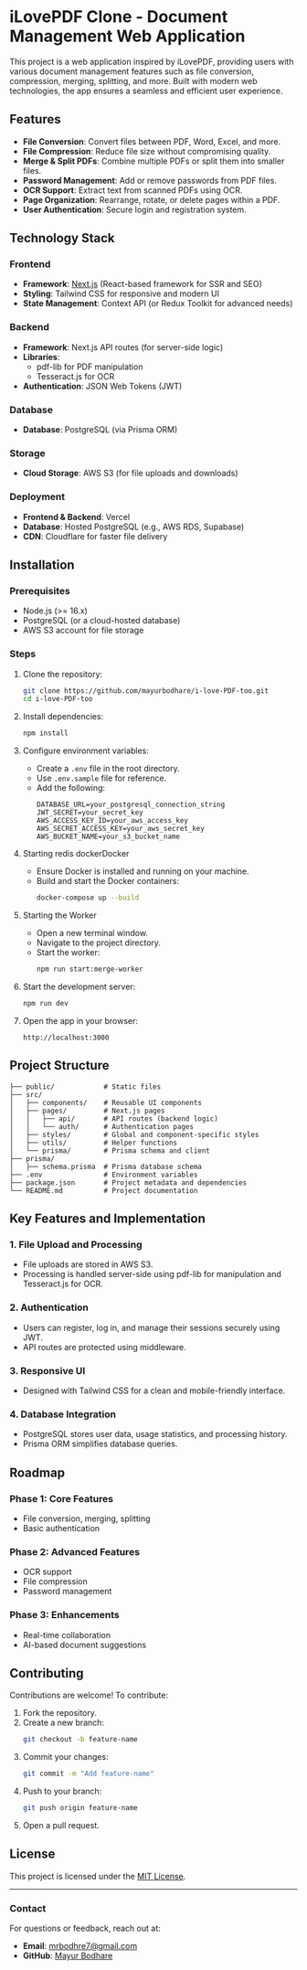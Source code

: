 # iLovePDF Clone - Document Management Web Application

This project is a web application inspired by iLovePDF, providing users with various document management features such as file conversion, compression, merging, splitting, and more. Built with modern web technologies, the app ensures a seamless and efficient user experience.

## Features

- **File Conversion**: Convert files between PDF, Word, Excel, and more.
- **File Compression**: Reduce file size without compromising quality.
- **Merge & Split PDFs**: Combine multiple PDFs or split them into smaller files.
- **Password Management**: Add or remove passwords from PDF files.
- **OCR Support**: Extract text from scanned PDFs using OCR.
- **Page Organization**: Rearrange, rotate, or delete pages within a PDF.
- **User Authentication**: Secure login and registration system.

## Technology Stack

### Frontend
- **Framework**: [Next.js](https://nextjs.org/) (React-based framework for SSR and SEO)
- **Styling**: Tailwind CSS for responsive and modern UI
- **State Management**: Context API (or Redux Toolkit for advanced needs)

### Backend
- **Framework**: Next.js API routes (for server-side logic)
- **Libraries**: 
  - pdf-lib for PDF manipulation
  - Tesseract.js for OCR
- **Authentication**: JSON Web Tokens (JWT)

### Database
- **Database**: PostgreSQL (via Prisma ORM)

### Storage
- **Cloud Storage**: AWS S3 (for file uploads and downloads)

### Deployment
- **Frontend & Backend**: Vercel
- **Database**: Hosted PostgreSQL (e.g., AWS RDS, Supabase)
- **CDN**: Cloudflare for faster file delivery

## Installation

### Prerequisites
- Node.js (>= 16.x)
- PostgreSQL (or a cloud-hosted database)
- AWS S3 account for file storage

### Steps
1. Clone the repository:
   ```bash
   git clone https://github.com/mayurbodhare/i-love-PDF-too.git
   cd i-love-PDF-too
   ```

2. Install dependencies:
   ```bash
   npm install
   ```

3. Configure environment variables:
   - Create a `.env` file in the root directory.
   - Use `.env.sample` file for reference.
   - Add the following:
     ```env
     DATABASE_URL=your_postgresql_connection_string
     JWT_SECRET=your_secret_key
     AWS_ACCESS_KEY_ID=your_aws_access_key
     AWS_SECRET_ACCESS_KEY=your_aws_secret_key
     AWS_BUCKET_NAME=your_s3_bucket_name
     ```

4. Starting redis dockerDocker
   - Ensure Docker is installed and running on your machine.
   - Build and start the Docker containers:
      ```bash
      docker-compose up --build
      ```

5. Starting the Worker
   - Open a new terminal window.
   - Navigate to the project directory.
   - Start the worker:
      ```bash
      npm run start:merge-worker
      ```


6. Start the development server:
   ```bash
   npm run dev
   ```

7. Open the app in your browser:
   ```
   http://localhost:3000
   ```

## Project Structure

```plaintext
├── public/            # Static files
├── src/
│   ├── components/    # Reusable UI components
│   ├── pages/         # Next.js pages
│   │   ├── api/       # API routes (backend logic)
│   │   └── auth/      # Authentication pages
│   ├── styles/        # Global and component-specific styles
│   ├── utils/         # Helper functions
│   └── prisma/        # Prisma schema and client
├── prisma/
│   ├── schema.prisma  # Prisma database schema
├── .env               # Environment variables
├── package.json       # Project metadata and dependencies
└── README.md          # Project documentation
```

## Key Features and Implementation

### 1. File Upload and Processing
- File uploads are stored in AWS S3.
- Processing is handled server-side using pdf-lib for manipulation and Tesseract.js for OCR.

### 2. Authentication
- Users can register, log in, and manage their sessions securely using JWT.
- API routes are protected using middleware.

### 3. Responsive UI
- Designed with Tailwind CSS for a clean and mobile-friendly interface.

### 4. Database Integration
- PostgreSQL stores user data, usage statistics, and processing history.
- Prisma ORM simplifies database queries.

## Roadmap

### Phase 1: Core Features
- File conversion, merging, splitting
- Basic authentication

### Phase 2: Advanced Features
- OCR support
- File compression
- Password management

### Phase 3: Enhancements
- Real-time collaboration
- AI-based document suggestions

## Contributing

Contributions are welcome! To contribute:
1. Fork the repository.
2. Create a new branch:
   ```bash
   git checkout -b feature-name
   ```
3. Commit your changes:
   ```bash
   git commit -m "Add feature-name"
   ```
4. Push to your branch:
   ```bash
   git push origin feature-name
   ```
5. Open a pull request.

## License

This project is licensed under the [MIT License](LICENSE).

---

### Contact

For questions or feedback, reach out at:
- **Email**: mrbodhre7@gmail.com
- **GitHub**: [Mayur Bodhare](https://github.com/mayurbodhare)
